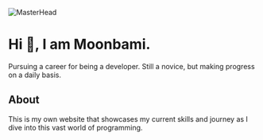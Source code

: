 ![MasterHead](https://github.com/MoonbamiOfficial/dev-portfolio/assets/141120384/058639c3-20cc-4030-99d5-f64d90f37526)
# Hi 👋, I am Moonbami.
Pursuing a career for being a developer. Still a novice, but making progress on a daily basis.

## About
This is my own website that showcases my current skills and journey as I dive into this vast world of programming.
